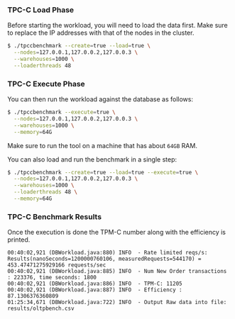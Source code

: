 ### TPC-C Load Phase

Before starting the workload, you will need to load the data first. Make sure
to replace the IP addresses with that of the nodes in the cluster.

```sh
$ ./tpccbenchmark --create=true --load=true \
  --nodes=127.0.0.1,127.0.0.2,127.0.0.3 \
  --warehouses=1000 \
  --loaderthreads 48
```

### TPC-C Execute Phase

You can then run the workload against the database as follows:

```sh
$ ./tpccbenchmark --execute=true \
  --nodes=127.0.0.1,127.0.0.2,127.0.0.3 \
  --warehouses=1000 \
  --memory=64G
```

Make sure to run the tool on a machine that has about `64GB` RAM.

You can also load and run the benchmark in a single step:
```sh
$ ./tpccbenchmark --create=true --load=true --execute=true \
  --nodes=127.0.0.1,127.0.0.2,127.0.0.3 \
  --warehouses=1000 \
  --loaderthreads 48 \
  --memory=64G
```

### TPC-C Benchmark Results

Once the execution is done the TPM-C number along with the efficiency is printed.

```
00:40:02,921 (DBWorkload.java:880) INFO  - Rate limited reqs/s: Results(nanoSeconds=1200000760106, measuredRequests=544170) = 453.47471275929166 requests/sec
00:40:02,921 (DBWorkload.java:885) INFO  - Num New Order transactions : 223376, time seconds: 1800
00:40:02,921 (DBWorkload.java:886) INFO  - TPM-C: 11205
00:40:02,921 (DBWorkload.java:887) INFO  - Efficiency : 87.1306376360809
01:25:34,671 (DBWorkload.java:722) INFO  - Output Raw data into file: results/oltpbench.csv
```
